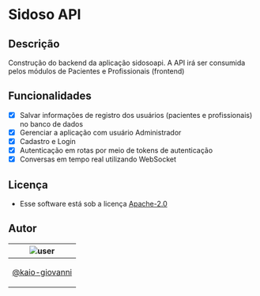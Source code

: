 # Sidoso API 

## Descrição

Construção do backend da aplicação sidosoapi.
A API irá ser consumida pelos módulos de Pacientes e Profissionais (frontend)

## Funcionalidades

- [x] Salvar informações de registro dos usuários (pacientes e profissionais) no banco de dados
- [x] Gerenciar a aplicação com usuário Administrador
- [x] Cadastro e Login
- [x] Autenticação em rotas por meio de tokens de autenticação
- [x] Conversas em tempo real utilizando WebSocket

## Licença

- Esse software está sob a licença [Apache-2.0](https://apache.org/licenses/LICENSE-2.0)

## Autor

| ![user](https://avatars1.githubusercontent.com/u/64810260?v=4&s=150) |
| ----------------------------- |
| <p align="center"> <a href="https://github.com/kaio-giovanni"> @kaio-giovanni </a> </p>|
